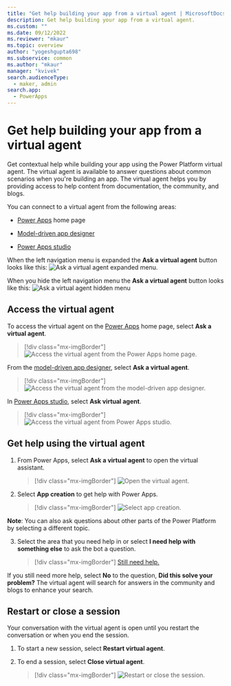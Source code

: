 ```yaml
---
title: "Get help building your app from a virtual agent | MicrosoftDocs"
description: Get help building your app from a virtual agent. 
ms.custom: ""
ms.date: 09/12/2022
ms.reviewer: "mkaur"
ms.topic: overview
author: "yogeshgupta698"
ms.subservice: common
ms.author: "mkaur"
manager: "kvivek"
search.audienceType: 
  - maker, admin
search.app: 
  - PowerApps
---
```


# Get help building your app from a virtual agent

Get contextual help while building your app using the Power Platform virtual agent. The virtual agent is available to answer questions about common scenarios when you're building an app. The virtual agent helps you by providing access to help content from documentation, the community, and blogs.

You can connect to a virtual agent from the following areas:

- [Power Apps](https://make.preview.powerapps.com/) home page

- [Model-driven app designer](/model-driven-apps/app-designer-overview)

- [Power Apps studio](maker/canvas-apps/power-apps-studio)

When the left navigation menu is expanded the **Ask a virtual agent** button looks like this: ![Ask a virtual agent expanded menu.](media/virtual-agent-expanded.png "Ask a virtual agent button in its expanded state")

When you hide the left navigation menu the **Ask a virtual agent** button looks like this: ![Ask a virtual agent hidden menu](media/virtual-agent-hidden.png)

## Access the virtual agent

To access the virtual agent on the [Power Apps](https://make.preview.powerapps.com/) home page, select **Ask a virtual agent**.

> [!div class="mx-imgBorder"]
>![Access the virtual agent from the Power Apps home page.](media/home-page-maker-1.png)

From the [model-driven app designer](https://docs.microsoft.com/en-us/power-apps/maker/model-driven-apps/app-designer-overview), select **Ask a virtual agent**.

> [!div class="mx-imgBorder"]
> ![Access the virtual agent from the model-driven app designer.](media/model-driven-designer-2.png)

In [Power Apps studio](https://docs.microsoft.com/en-us/power-apps/maker/canvas-apps/power-apps-studio), select **Ask virtual agent**.

> [!div class="mx-imgBorder"]
> ![Access the virtual agent from Power Apps studio.](media/power-app-studio-3.png)

## Get help using the virtual agent

1. From Power Apps, select **Ask a virtual agent** to open the virtual assistant.

   > [!div class="mx-imgBorder"]
   >![Open the virtual agent.](media/virtual-agent-1.png)

2. Select **App creation** to get help with Power Apps.

   > [!div class="mx-imgBorder"]
   > ![Select app creation.](media/virtual-agent-2.png)

**Note**: You can also ask questions about other parts of the Power Platform by selecting a different topic.

3. Select the area that you need help in or select **I need help with something else** to ask the bot a question.

   > [!div class="mx-imgBorder"]
   > [Still need help.](media/virtual-agent-3.png)

If you still need more help, select **No** to the question, **Did this solve your problem?** The virtual agent will search for answers in the community and blogs to enhance your search.

## Restart or close a session

Your conversation with the virtual agent is open until you restart the conversation or when you end the session.

1. To start a new session, select **Restart virtual agent**.

2. To end a session, select **Close virtual agent**.

   > [!div class="mx-imgBorder"]
   > ![Restart or close the session.](media/virtual-agent-4.png)
